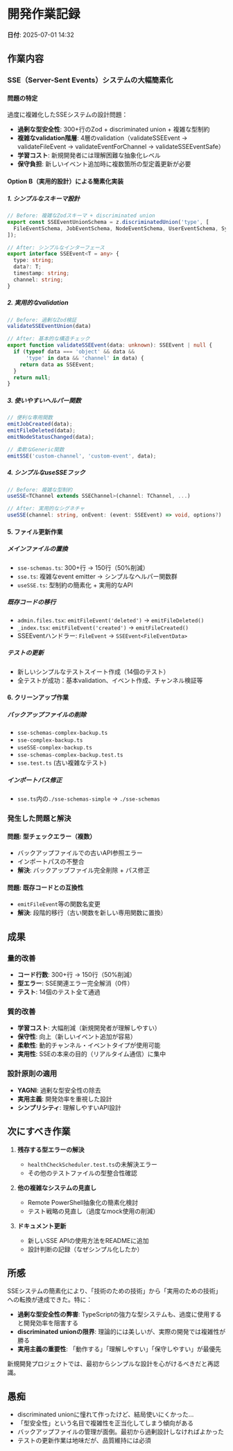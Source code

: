 # 開発作業記録

**日付**: 2025-07-01 14:32

## 作業内容

### SSE（Server-Sent Events）システムの大幅簡素化

#### **問題の特定**
過度に複雑化したSSEシステムの設計問題：
- **過剰な型安全性**: 300+行のZod + discriminated union + 複雑な型制約
- **複雑なvalidation階層**: 4層のvalidation（validateSSEEvent → validateFileEvent → validateEventForChannel → validateSSEEventSafe）
- **学習コスト**: 新規開発者には理解困難な抽象化レベル
- **保守負担**: 新しいイベント追加時に複数箇所の型定義更新が必要

#### **Option B（実用的設計）による簡素化実装**

##### **1. シンプルなスキーマ設計**
```typescript
// Before: 複雑なZodスキーマ + discriminated union
export const SSEEventUnionSchema = z.discriminatedUnion('type', [
  FileEventSchema, JobEventSchema, NodeEventSchema, UserEventSchema, SystemEventSchema
]);

// After: シンプルなインターフェース
export interface SSEEvent<T = any> {
  type: string;
  data?: T;
  timestamp: string;
  channel: string;
}
```

##### **2. 実用的なvalidation**
```typescript
// Before: 過剰なZod検証
validateSSEEventUnion(data)

// After: 基本的な構造チェック
export function validateSSEEvent(data: unknown): SSEEvent | null {
  if (typeof data === 'object' && data && 
      'type' in data && 'channel' in data) {
    return data as SSEEvent;
  }
  return null;
}
```

##### **3. 使いやすいヘルパー関数**
```typescript
// 便利な専用関数
emitJobCreated(data);
emitFileDeleted(data);
emitNodeStatusChanged(data);

// 柔軟なGeneric関数
emitSSE('custom-channel', 'custom-event', data);
```

##### **4. シンプルなuseSSEフック**
```typescript
// Before: 複雑な型制約
useSSE<TChannel extends SSEChannel>(channel: TChannel, ...)

// After: 実用的なシグネチャ
useSSE(channel: string, onEvent: (event: SSEEvent) => void, options?)
```

#### **5. ファイル更新作業**

##### **メインファイルの置換**
- `sse-schemas.ts`: 300+行 → 150行（50%削減）
- `sse.ts`: 複雑なevent emitter → シンプルなヘルパー関数群
- `useSSE.ts`: 型制約の簡素化 + 実用的なAPI

##### **既存コードの移行**
- `admin.files.tsx`: `emitFileEvent('deleted')` → `emitFileDeleted()`
- `_index.tsx`: `emitFileEvent('created')` → `emitFileCreated()`
- SSEEventハンドラー: `FileEvent` → `SSEEvent<FileEventData>`

##### **テストの更新**
- 新しいシンプルなテストスイート作成（14個のテスト）
- 全テストが成功：基本validation、イベント作成、チャンネル検証等

#### **6. クリーンアップ作業**

##### **バックアップファイルの削除**
- `sse-schemas-complex-backup.ts`
- `sse-complex-backup.ts` 
- `useSSE-complex-backup.ts`
- `sse-schemas-complex-backup.test.ts`
- `sse.test.ts` (古い複雑なテスト)

##### **インポートパス修正**
- `sse.ts`内の`./sse-schemas-simple` → `./sse-schemas`

### 発生した問題と解決

#### **問題**: 型チェックエラー（複数）
- バックアップファイルでの古いAPI参照エラー
- インポートパスの不整合
- **解決**: バックアップファイル完全削除 + パス修正

#### **問題**: 既存コードとの互換性
- `emitFileEvent`等の関数名変更
- **解決**: 段階的移行（古い関数を新しい専用関数に置換）

## 成果

### **量的改善**
- **コード行数**: 300+行 → 150行（50%削減）
- **型エラー**: SSE関連エラー完全解消（0件）
- **テスト**: 14個のテスト全て通過

### **質的改善**
- **学習コスト**: 大幅削減（新規開発者が理解しやすい）
- **保守性**: 向上（新しいイベント追加が容易）
- **柔軟性**: 動的チャンネル・イベントタイプが使用可能
- **実用性**: SSEの本来の目的（リアルタイム通信）に集中

### **設計原則の適用**
- **YAGNI**: 過剰な型安全性の除去
- **実用主義**: 開発効率を重視した設計
- **シンプリシティ**: 理解しやすいAPI設計

## 次にすべき作業

1. **残存する型エラーの解決**
   - `healthCheckScheduler.test.ts`の未解決エラー
   - その他のテストファイルの型整合性確認

2. **他の複雑なシステムの見直し**
   - Remote PowerShell抽象化の簡素化検討
   - テスト戦略の見直し（過度なmock使用の削減）

3. **ドキュメント更新**
   - 新しいSSE APIの使用方法をREADMEに追加
   - 設計判断の記録（なぜシンプル化したか）

## 所感

SSEシステムの簡素化により、「技術のための技術」から「実用のための技術」への転換が達成できた。特に：

- **過剰な型安全性の弊害**: TypeScriptの強力な型システムも、過度に使用すると開発効率を阻害する
- **discriminated unionの限界**: 理論的には美しいが、実際の開発では複雑性が勝る
- **実用主義の重要性**: 「動作する」「理解しやすい」「保守しやすい」が最優先

新規開発プロジェクトでは、最初からシンプルな設計を心がけるべきだと再認識。

## 愚痴

- discriminated unionに憧れて作ったけど、結局使いにくかった...
- 「型安全性」という名目で複雑性を正当化してしまう傾向がある
- バックアップファイルの管理が面倒。最初から過剰設計しなければよかった
- テストの更新作業は地味だが、品質維持には必須